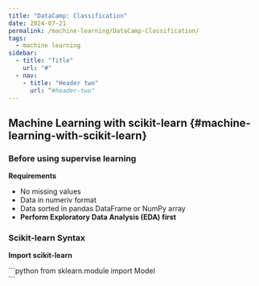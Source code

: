 ```yaml
---
title: "DataCamp: Classification"
date: 2024-07-21
permalink: /machine-learning/DataCamp-Classification/
tags:
  - machine learning
sidebar:
  - title: "Title"
    url: "#"
  - nav:
    - title: "Header two"
      url: “#header-two"
---
```


## Machine Learning with scikit-learn {#machine-learning-with-scikit-learn}

### Before using supervise learning
 **Requirements**
  - No missing values
  - Data in numeriv format
  - Data sorted in pandas DataFrame or NumPy array
- **Perform Exploratory Data Analysis (EDA) first**

### Scikit-learn Syntax
**Import scikit-learn**
<div class="custom-code-block">
```python
from sklearn.module import Model
</div>
```
